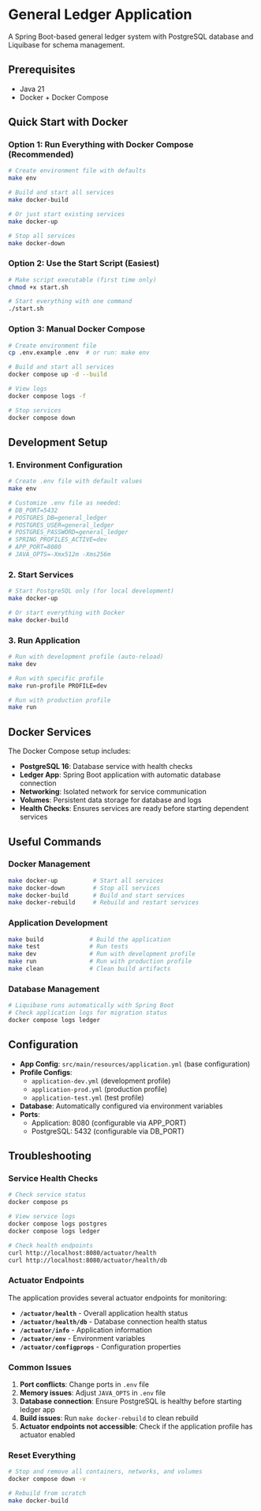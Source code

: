 # General Ledger Application

A Spring Boot-based general ledger system with PostgreSQL database and Liquibase for schema management.

## Prerequisites
- Java 21
- Docker + Docker Compose

## Quick Start with Docker

### Option 1: Run Everything with Docker Compose (Recommended)
```bash
# Create environment file with defaults
make env

# Build and start all services
make docker-build

# Or just start existing services
make docker-up

# Stop all services
make docker-down
```

### Option 2: Use the Start Script (Easiest)
```bash
# Make script executable (first time only)
chmod +x start.sh

# Start everything with one command
./start.sh
```

### Option 3: Manual Docker Compose
```bash
# Create environment file
cp .env.example .env  # or run: make env

# Build and start all services
docker compose up -d --build

# View logs
docker compose logs -f

# Stop services
docker compose down
```

## Development Setup

### 1. Environment Configuration
```bash
# Create .env file with default values
make env

# Customize .env file as needed:
# DB_PORT=5432
# POSTGRES_DB=general_ledger
# POSTGRES_USER=general_ledger
# POSTGRES_PASSWORD=general_ledger
# SPRING_PROFILES_ACTIVE=dev
# APP_PORT=8080
# JAVA_OPTS=-Xmx512m -Xms256m
```

### 2. Start Services
```bash
# Start PostgreSQL only (for local development)
make docker-up

# Or start everything with Docker
make docker-build
```

### 3. Run Application
```bash
# Run with development profile (auto-reload)
make dev

# Run with specific profile
make run-profile PROFILE=dev

# Run with production profile
make run
```

## Docker Services

The Docker Compose setup includes:

- **PostgreSQL 16**: Database service with health checks
- **Ledger App**: Spring Boot application with automatic database connection
- **Networking**: Isolated network for service communication
- **Volumes**: Persistent data storage for database and logs
- **Health Checks**: Ensures services are ready before starting dependent services

## Useful Commands

### Docker Management
```bash
make docker-up          # Start all services
make docker-down        # Stop all services
make docker-build       # Build and start services
make docker-rebuild     # Rebuild and restart services
```

### Application Development
```bash
make build             # Build the application
make test              # Run tests
make dev               # Run with development profile
make run               # Run with production profile
make clean             # Clean build artifacts
```

### Database Management
```bash
# Liquibase runs automatically with Spring Boot
# Check application logs for migration status
docker compose logs ledger
```

## Configuration

- **App Config**: `src/main/resources/application.yml` (base configuration)
- **Profile Configs**: 
  - `application-dev.yml` (development profile)
  - `application-prod.yml` (production profile)
  - `application-test.yml` (test profile)
- **Database**: Automatically configured via environment variables
- **Ports**: 
  - Application: 8080 (configurable via APP_PORT)
  - PostgreSQL: 5432 (configurable via DB_PORT)

## Troubleshooting

### Service Health Checks
```bash
# Check service status
docker compose ps

# View service logs
docker compose logs postgres
docker compose logs ledger

# Check health endpoints
curl http://localhost:8080/actuator/health
curl http://localhost:8080/actuator/health/db
```

### Actuator Endpoints
The application provides several actuator endpoints for monitoring:

- **`/actuator/health`** - Overall application health status
- **`/actuator/health/db`** - Database connection health status  
- **`/actuator/info`** - Application information
- **`/actuator/env`** - Environment variables
- **`/actuator/configprops`** - Configuration properties

### Common Issues
1. **Port conflicts**: Change ports in `.env` file
2. **Memory issues**: Adjust `JAVA_OPTS` in `.env` file
3. **Database connection**: Ensure PostgreSQL is healthy before starting ledger app
4. **Build issues**: Run `make docker-rebuild` to clean rebuild
5. **Actuator endpoints not accessible**: Check if the application profile has actuator enabled

### Reset Everything
```bash
# Stop and remove all containers, networks, and volumes
docker compose down -v

# Rebuild from scratch
make docker-build
```
